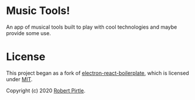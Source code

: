 # Music Tools!

An app of musical tools built to play with cool technologies and maybe provide some use.

# License

This project began as a fork of [electron-react-boilerplate](https://github.com/electron-react-boilerplate/electron-react-boilerplate.git), which is licensed under [MIT](https://choosealicense.com/licenses/mit).

Copyright (c) 2020 [Robert Pirtle](https://robert.pirtle.xyz/).
